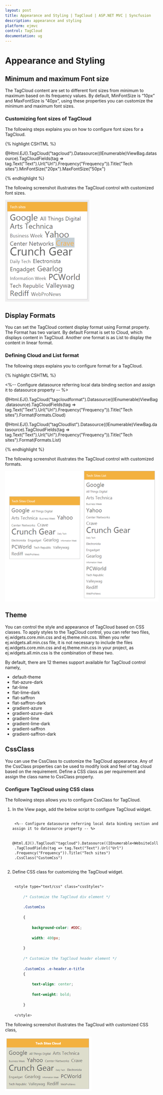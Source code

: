 ```yaml
---
layout: post
title: Appearance and Styling | TagCloud | ASP.NET MVC | Syncfusion
description: appearance and styling
platform: ejmvc
control: TagCloud
documentation: ug
---
```


# Appearance and Styling

## Minimum and maximum Font size

The TagCloud content are set to different font sizes from minimum to maximum based on its frequency values. By default, MinFontSize is “10px” and MaxFontSize is “40px”, using these properties you can customize the minimum and maximum font sizes.

### Customizing font sizes of TagCloud

The following steps explains you on how to configure font sizes for a TagCloud.


{% highlight CSHTML %}

@Html.EJ().TagCloud("tagcloud").Datasource((IEnumerable<WebsiteCollection>)ViewBag.datasource).TagCloudFields(tag => tag.Text("Text").Url("Url").Frequency("Frequency")).Title("Tech sites").MinFontSize("20px").MaxFontSize("50px")

{% endhighlight %}   


The following screenshot illustrates the TagCloud control with customized font sizes.

![](Appearance-and-Styling_images/Appearance-and-Styling_img1.png)


## Display Formats

You can set the TagCloud content display format using Format property. The Format has two variant. By default Format is set to Cloud, which displays content in TagCloud. Another one format is as List to display the content in linear format.

### Defining Cloud and List format

The following steps explains you to configure format for a TagCloud.


{% highlight CSHTML %}

<%-- Configure datasource referring local data binding section and assign it to datasource property -- %>

@Html.EJ().TagCloud("tagcloudformat").Datasource((IEnumerable<WebsiteCollection>)ViewBag.datasource).TagCloudFields(tag => tag.Text("Text").Url("Url").Frequency("Frequency")).Title("Tech sites").Format(Formats.Cloud)

@Html.EJ().TagCloud("tagCloudlist").Datasource((IEnumerable<WebsiteCollection>)ViewBag.datasource).TagCloudFields(tag => tag.Text("Text").Url("Url").Frequency("Frequency")).Title("Tech sites").Format(Formats.List)

{% endhighlight %}

The following screenshot illustrates the TagCloud control with customized formats.

![](Appearance-and-Styling_images/Appearance-and-Styling_img2.png)

## Theme

You can control the style and appearance of TagCloud based on CSS classes. To apply styles to the TagCloud control, you can refer two files, ej.widgets.core.min.css and ej.theme.min.css. When you refer ej.widgets.all.min.css file, it is not necessary to include the files ej.widgets.core.min.css and ej.theme.min.css in your project, as ej.widgets.all.min.css is the combination of these two. 

By default, there are 12 themes support available for TagCloud control namely,

* default-theme
* flat-azure-dark
* fat-lime
* flat-lime-dark
* flat-saffron
* flat-saffron-dark
* gradient-azure
* gradient-azure-dark
* gradient-lime
* gradient-lime-dark
* gradient-saffron
* gradient-saffron-dark



## CssClass

You can use the CssClass to customize the TagCloud appearance. Any of the CssClass properties can be used to modify look and feel of tag cloud based on the requirement. Define a CSS class as per requirement and assign the class name to CssClass property.

### Configure TagCloud using CSS class

The following steps allows you to configure CssClass for TagCloud.

1. In the View page, add the below script to configure TagCloud widget.

   ~~~ cshtml
   
	<%-- Configure datasource referring local data binding section and assign it to datasource property -- %>

	@Html.EJ().TagCloud("tagcloud").Datasource((IEnumerable<WebsiteCollection>)ViewBag.datasource)
	.TagCloudFields(tag => tag.Text("Text").Url("Url")
	.Frequency("Frequency")).Title("Tech sites")
	.CssClass("CustomCss")
		
   ~~~
   

2. Define CSS class for customizing the TagCloud widget.

   ~~~ css

	<style type="text/css" class="cssStyles">

		/* Customize the TagCloud div element */

		.CustomCss

		{

			background-color: #DDC;

			width: 400px;

		}

		/* Customize the TagCloud header element */        

		.CustomCss .e-header.e-title 
		{

			text-align: center;

			font-weight: bold;

		}

	</style>

   ~~~
   

The following screenshot illustrates the TagCloud with customized CSS class,

![](Appearance-and-Styling_images/Appearance-and-Styling_img3.png)